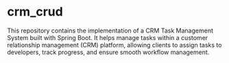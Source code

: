 # crm_crud
This repository contains the implementation of a CRM Task Management System built with Spring Boot. It helps manage tasks within a customer relationship management (CRM) platform, allowing clients to assign tasks to developers, track progress, and ensure smooth workflow management.
